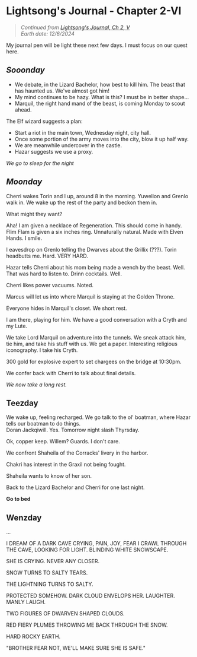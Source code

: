 # Lightsong's Journal - Chapter 2-VI

> _Continued from [Lightsong's Journal, Ch 2, V](Journal-2-V.md)_  
> _Earth date: 12/6/2024_  

My journal pen will be light these next few days. I must focus on our quest here. 

## _Sooonday_

- We debate, in the Lizard Bachelor, how best to kill him. The beast that has haunted us. We've almost got him!
- My mind continues to be hazy. What is this? I must be in better shape...
- Marquil, the right hand mand of the beast, is coming Monday to scout ahead. 

The Elf wizard suggests a plan:
- Start a riot in the main town, Wednesday night, city hall. 
- Once some portion of the army moves into the city, blow it up half way. 
- We are meanwhile undercover in the castle. 
- Hazar suggests we use a proxy. 

_We go to sleep for the night_

## _Moonday_

Cherri wakes Torin and I up, around 8 in the morning. 
Yuwelion and Grenlo walk in. We wake up the rest of the party and beckon them in. 

What might they want?

Aha! I am given a necklace of Regeneration. This should come in handy. 
Flim Flam is given a six inches ring. Unnaturally natural. Made with Elven Hands. I smile. 

I eavesdrop on Grenlo telling the Dwarves about the Grillix (???).
Torin headbutts me. Hard. VERY HARD. 

Hazar tells Cherri about his mom being made a wench by the beast. Well. That was hard to listen to. 
Drinn cocktails. Well. 

Cherri likes power vacuums. Noted. 

Marcus will let us into where Marquil is staying at the Golden Throne. 

Everyone hides in Marquil's closet.
We short rest.

I am there, playing for him. We have a good conversation with a Cryth and my Lute. 

We take Lord Marquil on adventure into the tunnels. 
We sneak attack him, tie him, and take his stuff with us. 
We get a paper. Interesting religious iconography. I take his Cryth. 

300 gold for explosive expert to set chargees on the bridge at 10:30pm.

We confer back with Cherri to talk about final details. 

_We now take a long rest._

## __Teezday__

We wake up, feeling recharged.
We go talk to the ol' boatman, where Hazar tells our boatman to do things.  
Doran Jackqiwill. Yes.
Tomorrow night slash Thyrsday.

Ok, copper keep. Willem? Guards. I don't care. 

We confront Shaheila of the Corracks' livery in the harbor. 

Chakri has interest in the Graxil not being fought. 

Shaheila wants to know of her son. 

Back to the Lizard Bachelor and Cherri for one last night. 

__Go to bed__

## __Wenzday__
...

I DREAM OF A DARK CAVE
CRYING, PAIN, JOY, FEAR
I CRAWL THROUGH THE CAVE, LOOKING FOR LIGHT.
BLINDING WHITE SNOWSCAPE.

SHE IS CRYING.
NEVER ANY CLOSER. 

SNOW TURNS TO SALTY TEARS.

THE LIGHTNING TURNS TO SALTY.

PROTECTED SOMEHOW.
DARK CLOUD ENVELOPS HER.
LAUGHTER.
MANLY LAUGH. 

TWO FIGURES OF DWARVEN SHAPED CLOUDS. 

RED FIERY PLUMES THROWING ME BACK THROUGH THE SNOW. 

HARD ROCKY EARTH. 

"BROTHER FEAR NOT, WE'LL MAKE SURE SHE IS SAFE."